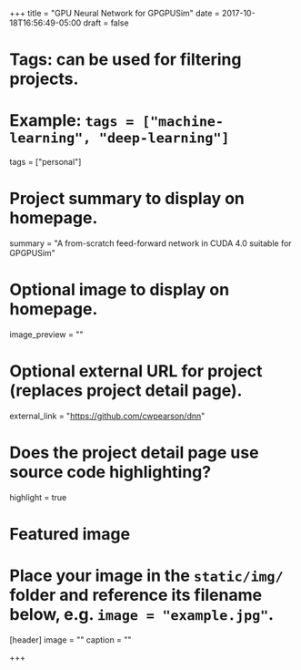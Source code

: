 +++
title = "GPU Neural Network for GPGPUSim"
date = 2017-10-18T16:56:49-05:00
draft = false

# Tags: can be used for filtering projects.
# Example: `tags = ["machine-learning", "deep-learning"]`
tags = ["personal"]

# Project summary to display on homepage.
summary = "A from-scratch feed-forward network in CUDA 4.0 suitable for GPGPUSim"

# Optional image to display on homepage.
image_preview = ""

# Optional external URL for project (replaces project detail page).
external_link = "https://github.com/cwpearson/dnn"

# Does the project detail page use source code highlighting?
highlight = true

# Featured image
# Place your image in the `static/img/` folder and reference its filename below, e.g. `image = "example.jpg"`.
[header]
image = ""
caption = ""

+++
